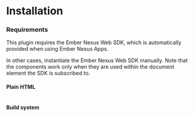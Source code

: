 # Installation

### Requirements

This plugin requires the Ember Nexus Web SDK, which is automatically provided when using Ember Nexus Apps.

In other cases, instantiate the Ember Nexus Web SDK manually.
Note that the components work only when they are used within the document element the SDK is subscribed to.

#### Plain HTML

```html

```

#### Build system

```html

```
